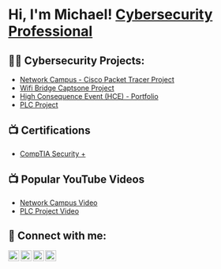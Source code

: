 <h1>Hi, I'm Michael! <a href="https://www.linkedin.com/in/michaelnibarra/">Cybersecurity Professional</a>

<h2>👨‍💻 Cybersecurity Projects:</h2>

  - [Network Campus - Cisco Packet Tracer Project](https://github.com/michaelnibarra/NetworkCampusProject)
  - [Wifi Bridge Captsone Project](https://github.com/michaelnibarra/WiFiBridgeCapstone/tree/main)
 - [High Consequence Event (HCE) - Portfolio](https://github.com/michaelnibarra/NotionalTargetingPortfolio/tree/main)
  - [PLC Project ](https://github.com/michaelnibarra/PLCURL)
    
<h2>📺 Certifications</h2>

- [CompTIA Security +](https://www.youtube.com/watch?v=a83ASGn_V_s)

<h2>📺 Popular YouTube Videos</h2>

- [Network Campus Video](https://www.youtube.com/playlist?list=PLe8kUtuiiArrNj36XTezFwfq8FHGPn14P)
- [PLC Project Video ](https://www.youtube.com/playlist?list=PLe8kUtuiiAro1hLsWJEeFan8J8ddEyq7v)


<h2> 🤳 Connect with me:</h2>

[<img align="left" alt="JoshMadakor | YouTube" width="22px" src="https://cdn.jsdelivr.net/npm/simple-icons@v3/icons/youtube.svg" />][youtube]
[<img align="left" alt="JoshMadakor | Twitter" width="22px" src="https://cdn.jsdelivr.net/npm/simple-icons@v3/icons/twitter.svg" />][twitter]
[<img align="left" alt="JoshMadakor | LinkedIn" width="22px" src="https://cdn.jsdelivr.net/npm/simple-icons@v3/icons/linkedin.svg" />][linkedin]
[<img align="left" alt="JoshMadakor | Instagram" width="22px" src="https://cdn.jsdelivr.net/npm/simple-icons@v3/icons/instagram.svg" />][instagram]

[twitter]: https://twitter.com/joshmadakor
[youtube]: https://www.youtube.com/c/joshmadakor
[instagram]: https://www.instagram.com/joshmadakor/
[linkedin]: https://linkedin.com/in/joshmadakor

<!--
**joshmadakor1/joshmadakor1** is a ✨ _special_ ✨ repository because its `README.md` (this file) appears on your GitHub profile.

Here are some ideas to get you started:

- 🔭 I’m currently working on ...
- 🌱 I’m currently learning ...
- 👯 I’m looking to collaborate on ...
- 🤔 I’m looking for help with ...
- 💬 Ask me about ...
- 📫 How to reach me: ...
- 😄 Pronouns: ...
- ⚡ Fun fact: ...
-->
